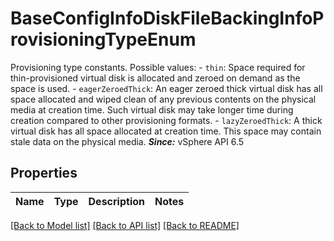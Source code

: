 # BaseConfigInfoDiskFileBackingInfoProvisioningTypeEnum

Provisioning type constants.  Possible values: - `thin`: Space required for thin-provisioned virtual disk is allocated   and zeroed on demand as the space is used. - `eagerZeroedThick`: An eager zeroed thick virtual disk has all space allocated and   wiped clean of any previous contents on the physical media at   creation time.      Such virtual disk may take longer time   during creation compared to other provisioning formats. - `lazyZeroedThick`: A thick virtual disk has all space allocated at creation time.      This space may contain stale data on the physical media.  ***Since:*** vSphere API 6.5 

## Properties
Name | Type | Description | Notes
------------ | ------------- | ------------- | -------------

[[Back to Model list]](../README.md#documentation-for-models) [[Back to API list]](../README.md#documentation-for-api-endpoints) [[Back to README]](../README.md)


